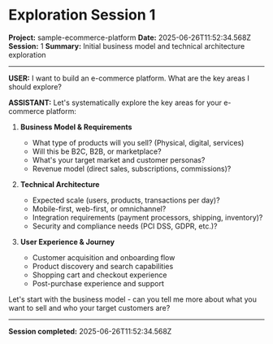 # Exploration Session 1
**Project:** sample-ecommerce-platform
**Date:** 2025-06-26T11:52:34.568Z
**Session:** 1
**Summary:** Initial business model and technical architecture exploration

---

**USER:** I want to build an e-commerce platform. What are the key areas I should explore?

**ASSISTANT:** Let's systematically explore the key areas for your e-commerce platform:

1. **Business Model & Requirements**
   - What type of products will you sell? (Physical, digital, services)
   - Will this be B2C, B2B, or marketplace?
   - What's your target market and customer personas?
   - Revenue model (direct sales, subscriptions, commissions)?

2. **Technical Architecture**
   - Expected scale (users, products, transactions per day)?
   - Mobile-first, web-first, or omnichannel?
   - Integration requirements (payment processors, shipping, inventory)?
   - Security and compliance needs (PCI DSS, GDPR, etc.)?

3. **User Experience & Journey**
   - Customer acquisition and onboarding flow
   - Product discovery and search capabilities
   - Shopping cart and checkout experience
   - Post-purchase experience and support

Let's start with the business model - can you tell me more about what you want to sell and who your target customers are?

---

**Session completed:** 2025-06-26T11:52:34.568Z
